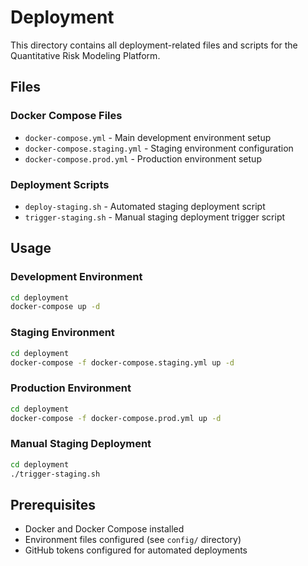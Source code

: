 # Deployment

This directory contains all deployment-related files and scripts for the Quantitative Risk Modeling Platform.

## Files

### Docker Compose Files
- `docker-compose.yml` - Main development environment setup
- `docker-compose.staging.yml` - Staging environment configuration
- `docker-compose.prod.yml` - Production environment setup

### Deployment Scripts
- `deploy-staging.sh` - Automated staging deployment script
- `trigger-staging.sh` - Manual staging deployment trigger script

## Usage

### Development Environment
```bash
cd deployment
docker-compose up -d
```

### Staging Environment
```bash
cd deployment
docker-compose -f docker-compose.staging.yml up -d
```

### Production Environment
```bash
cd deployment
docker-compose -f docker-compose.prod.yml up -d
```

### Manual Staging Deployment
```bash
cd deployment
./trigger-staging.sh
```

## Prerequisites

- Docker and Docker Compose installed
- Environment files configured (see `config/` directory)
- GitHub tokens configured for automated deployments